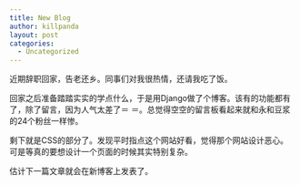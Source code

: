 ```yaml
---
title: New Blog
author: killpanda
layout: post
categories:
  - Uncategorized
---
```

近期辞职回家，告老还乡。同事们对我很热情，还请我吃了饭。

回家之后准备踏踏实实的学点什么，于是用Django做了个博客。该有的功能都有了，除了留言，因为人气太差了＝ ＝。总觉得空空的留言板看起来就和永和豆浆的24个粉丝一样惨。

剩下就是CSS的部分了。发现平时指点这个网站好看，觉得那个网站设计恶心。可是等真的要想设计一个页面的时候其实特别复杂。

估计下一篇文章就会在新博客上发表了。
